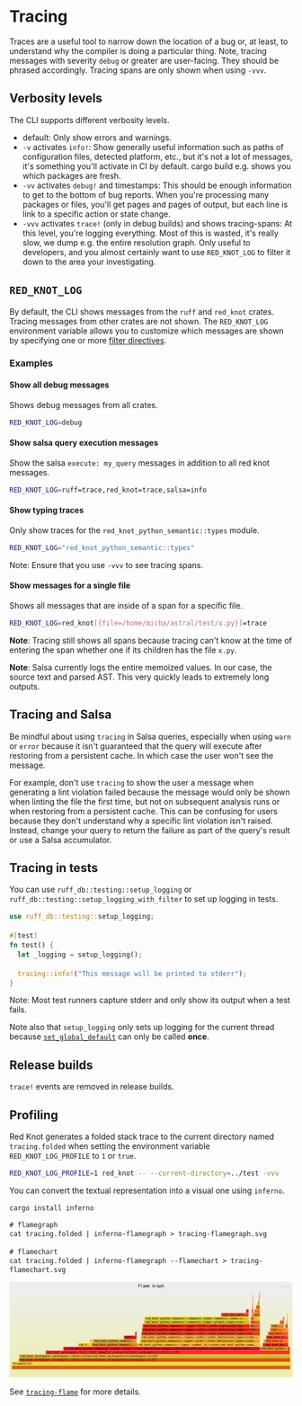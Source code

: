 # Tracing

Traces are a useful tool to narrow down the location of a bug or, at least, to understand why the compiler is doing a particular thing.
Note, tracing messages with severity `debug` or greater are user-facing. They should be phrased accordingly.
Tracing spans are only shown when using `-vvv`.

## Verbosity levels

The CLI supports different verbosity levels.

- default: Only show errors and warnings.
- `-v` activates `info!`: Show generally useful information such as paths of configuration files, detected platform, etc., but it's not a lot of messages, it's something you'll activate in CI by default. cargo build e.g. shows you which packages are fresh.
- `-vv` activates `debug!` and timestamps: This should be enough information to get to the bottom of bug reports. When you're processing many packages or files, you'll get pages and pages of output, but each line is link to a specific action or state change.
- `-vvv` activates `trace!` (only in debug builds) and shows tracing-spans: At this level, you're logging everything. Most of this is wasted, it's really slow, we dump e.g. the entire resolution graph. Only useful to developers, and you almost certainly want to use `RED_KNOT_LOG` to filter it down to the area your investigating.

## `RED_KNOT_LOG`

By default, the CLI shows messages from the `ruff` and `red_knot` crates. Tracing messages from other crates are not shown.
The `RED_KNOT_LOG` environment variable allows you to customize which messages are shown by specifying one
or more [filter directives](https://docs.rs/tracing-subscriber/latest/tracing_subscriber/filter/struct.EnvFilter.html#directives).

### Examples

#### Show all debug messages

Shows debug messages from all crates.

```bash
RED_KNOT_LOG=debug
```

#### Show salsa query execution messages

Show the salsa `execute: my_query` messages in addition to all red knot messages.

```bash
RED_KNOT_LOG=ruff=trace,red_knot=trace,salsa=info
```

#### Show typing traces

Only show traces for the `red_knot_python_semantic::types` module.

```bash
RED_KNOT_LOG="red_knot_python_semantic::types"
```

Note: Ensure that you use `-vvv` to see tracing spans.

#### Show messages for a single file

Shows all messages that are inside of a span for a specific file.

```bash
RED_KNOT_LOG=red_knot[{file=/home/micha/astral/test/x.py}]=trace
```

**Note**: Tracing still shows all spans because tracing can't know at the time of entering the span
whether one if its children has the file `x.py`.

**Note**: Salsa currently logs the entire memoized values. In our case, the source text and parsed AST.
This very quickly leads to extremely long outputs.

## Tracing and Salsa

Be mindful about using `tracing` in Salsa queries, especially when using `warn` or `error` because it isn't guaranteed
that the query will execute after restoring from a persistent cache. In which case the user won't see the message.

For example, don't use `tracing` to show the user a message when generating a lint violation failed
because the message would only be shown when linting the file the first time, but not on subsequent analysis
runs or when restoring from a persistent cache. This can be confusing for users because they
don't understand why a specific lint violation isn't raised. Instead, change your
query to return the failure as part of the query's result or use a Salsa accumulator.

## Tracing in tests

You can use `ruff_db::testing::setup_logging` or `ruff_db::testing::setup_logging_with_filter` to set up logging in tests.

```rust
use ruff_db::testing::setup_logging;

#[test]
fn test() {
  let _logging = setup_logging();

  tracing::info!("This message will be printed to stderr");
}
```

Note: Most test runners capture stderr and only show its output when a test fails.

Note also that `setup_logging` only sets up logging for the current thread because [`set_global_default`](https://docs.rs/tracing/latest/tracing/subscriber/fn.set_global_default.html) can only be
called **once**.

## Release builds

`trace!` events are removed in release builds.

## Profiling

Red Knot generates a folded stack trace  to the current directory named `tracing.folded` when setting the environment variable `RED_KNOT_LOG_PROFILE` to `1` or `true`.

```bash
RED_KNOT_LOG_PROFILE=1 red_knot -- --current-directory=../test -vvv
```

You can convert the textual representation into a visual one using `inferno`.

```shell
cargo install inferno
```

```shell
# flamegraph
cat tracing.folded | inferno-flamegraph > tracing-flamegraph.svg

# flamechart
cat tracing.folded | inferno-flamegraph --flamechart > tracing-flamechart.svg
```

![Example flamegraph](./tracing-flamegraph.png)

See [`tracing-flame`](https://crates.io/crates/tracing-flame) for more details.
